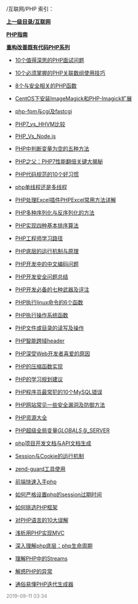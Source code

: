 /互联网/PHP 索引：


**[上一级目录/互联网](/互联网/index.md)**

**[PHP指南](/互联网/PHP/PHP指南/index.md)**

**[重构改善既有代码PHP系列](/互联网/PHP/重构改善既有代码PHP系列/index.md)**

- [10个值得深思的PHP面试问题](/互联网/PHP/10个值得深思的PHP面试问题.md)

- [10个必须掌握的PHP关联数组使用技巧](/互联网/PHP/10个必须掌握的PHP关联数组使用技巧.md)

- [8个与安全相关的PHP函数](/互联网/PHP/8个与安全相关的PHP函数.md)

- [CentOS下安装ImageMagick和PHP-Imagick扩展](/互联网/PHP/CentOS下安装ImageMagick和PHP-Imagick扩展.md)

- [php-fpm与cgi及fastcgi](/互联网/PHP/php-fpm与cgi及fastcgi.md)

- [PHP7_vs_HHVM比较](/互联网/PHP/PHP7_vs_HHVM比较.md)

- [PHP_Vs_Node.js](/互联网/PHP/PHP_Vs_Node.js.md)

- [PHP中判断变量为空的五种方法](/互联网/PHP/PHP中判断变量为空的五种方法.md)

- [PHP之父：PHP7性能翻倍关键大揭秘](/互联网/PHP/PHP之父：PHP7性能翻倍关键大揭秘.md)

- [PHP代码规范的10个好习惯](/互联网/PHP/PHP代码规范的10个好习惯.md)

- [php单线程还是多线程](/互联网/PHP/php单线程还是多线程.md)

- [PHP处理Excel插件PHPExcel常用方法详解](/互联网/PHP/PHP处理Excel插件PHPExcel常用方法详解.md)

- [PHP多种序列化与反序列化的方法](/互联网/PHP/PHP多种序列化与反序列化的方法.md)

- [PHP实现四种基本排序算法](/互联网/PHP/PHP实现四种基本排序算法.md)

- [PHP工程师学习路径](/互联网/PHP/PHP工程师学习路径.md)

- [PHP底层的运行机制与原理](/互联网/PHP/PHP底层的运行机制与原理.md)

- [PHP开发中的中文编码问题](/互联网/PHP/PHP开发中的中文编码问题.md)

- [PHP开发安全问题总结](/互联网/PHP/PHP开发安全问题总结.md)

- [PHP开发必备的七种武器及评注](/互联网/PHP/PHP开发必备的七种武器及评注.md)

- [PHP执行linux命令的6个函数](/互联网/PHP/PHP执行linux命令的6个函数.md)

- [PHP执行操作系统函数](/互联网/PHP/PHP执行操作系统函数.md)

- [PHP文件或目录的读写及操作](/互联网/PHP/PHP文件或目录的读写及操作.md)

- [PHP智能跨域header](/互联网/PHP/PHP智能跨域header.md)

- [PHP深受Web开发者喜爱的原因](/互联网/PHP/PHP深受Web开发者喜爱的原因.md)

- [PHP的压缩函数实现](/互联网/PHP/PHP的压缩函数实现.md)

- [PHP的学习规划建议](/互联网/PHP/PHP的学习规划建议.md)

- [PHP程序员最常犯的10个MySQL错误](/互联网/PHP/PHP程序员最常犯的10个MySQL错误.md)

- [PHP网站常见一些安全漏洞及防御方法](/互联网/PHP/PHP网站常见一些安全漏洞及防御方法.md)

- [PHP资源大全](/互联网/PHP/PHP资源大全.md)

- [PHP超级全局变量$GLOBALS与$_SERVER](/互联网/PHP/PHP超级全局变量$GLOBALS与$_SERVER.md)

- [php项目开发文档与API文档生成](/互联网/PHP/php项目开发文档与API文档生成.md)

- [Session与Cookie的运行机制](/互联网/PHP/Session与Cookie的运行机制.md)

- [zend-guard工具使用](/互联网/PHP/zend-guard工具使用.md)

- [前端快速入手php](/互联网/PHP/前端快速入手php.md)

- [如何严格设置php的session过期时间](/互联网/PHP/如何严格设置php的session过期时间.md)

- [如何挑选PHP框架](/互联网/PHP/如何挑选PHP框架.md)

- [对PHP语言的10大误解](/互联网/PHP/对PHP语言的10大误解.md)

- [浅析用PHP实现MVC](/互联网/PHP/浅析用PHP实现MVC.md)

- [深入理解php底层：php生命周期](/互联网/PHP/深入理解php底层：php生命周期.md)

- [理解PHP中的Streams](/互联网/PHP/理解PHP中的Streams.md)

- [解惑PHP的异常](/互联网/PHP/解惑PHP的异常.md)

- [通俗易懂PHP迭代生成器](/互联网/PHP/通俗易懂PHP迭代生成器.md)


<font size=2 color='grey'> 2019-09-11 03:34 </font>